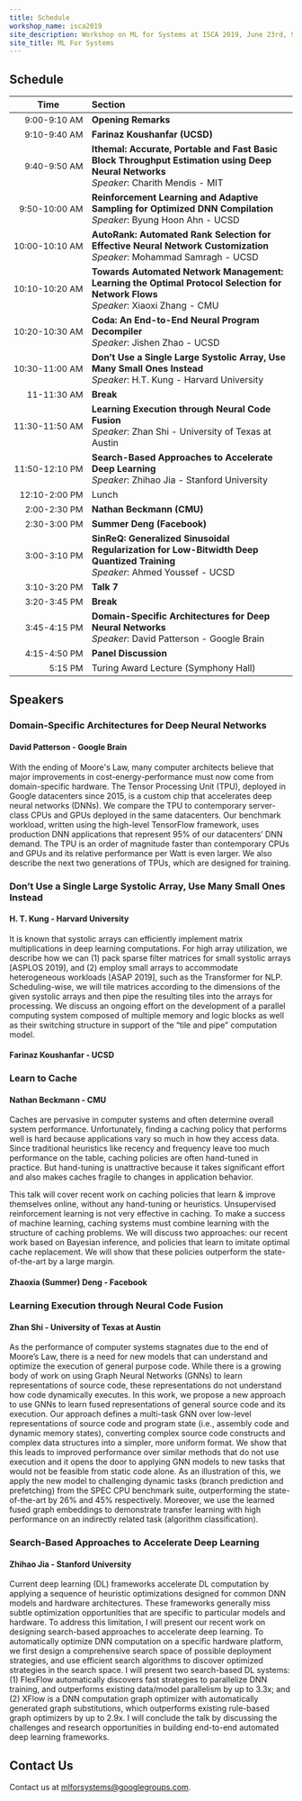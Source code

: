 ```yaml
---
title: Schedule
workshop_name: isca2019
site_description: Workshop on ML for Systems at ISCA 2019, June 23rd, 9:00AM-5:00PM, Room 101A
site_title: ML For Systems
---
```


<div class="schedule_section">
  <div class="inner clearfix">
    <section class="main-content">
      <h2>Schedule</h2>
      <table class="schedule-table">
        <thead>
          <tr>
            <th style="text-align: center; white-space: nowrap;">Time</th>
            <th style="text-align: left">Section</th>
          </tr>
        </thead>
        <tbody>
          <tr>
            <td style="text-align: right; white-space: nowrap; font-size: 15px;">9:00-9:10 AM</td>
            <td style="text-align: left"><b>Opening Remarks</b></td>
          </tr>
          <tr>
            <td style="text-align: right; white-space: nowrap; font-size: 15px;">9:10-9:40 AM</td>
            <td style="text-align: left"><b>Farinaz Koushanfar (UCSD)</b><br/></td>
          </tr>
          <tr>
            <td style="text-align: right; white-space: nowrap; font-size: 15px;">9:40-9:50 AM</td>
		  <td style="text-align: left"><b>Ithemal: Accurate, Portable and Fast Basic Block Throughput Estimation using Deep Neural Networks</b><br/><i>Speaker</i>: Charith Mendis - MIT</td>  
          </tr>
	  <tr>
            <td style="text-align: right; white-space: nowrap; font-size: 15px;">9:50-10:00 AM</td>
            <td style="text-align: left"><b>Reinforcement Learning and Adaptive Sampling for Optimized DNN Compilation</b><br/><i>Speaker</i>: Byung Hoon Ahn - UCSD</td>
          </tr>
		<tr>
            <td style="text-align: right; white-space: nowrap; font-size: 15px;">10:00-10:10 AM</td>
            <td style="text-align: left"><b>AutoRank: Automated Rank Selection for Effective Neural Network Customization</b><br/><i>Speaker</i>: Mohammad Samragh - UCSD</td>
          </tr>
		<tr>
            <td style="text-align: right; white-space: nowrap; font-size: 15px;">10:10-10:20 AM</td>
            <td style="text-align: left"><b>Towards Automated Network Management: Learning the Optimal Protocol Selection for Network Flows</b><br/><i>Speaker</i>: Xiaoxi Zhang - CMU</td>
          </tr>
		<tr>
            <td style="text-align: right; white-space: nowrap; font-size: 15px;">10:20-10:30 AM</td>
            <td style="text-align: left"><b>Coda: An End-to-End Neural Program Decompiler</b><br/><i>Speaker</i>: Jishen Zhao - UCSD</td>
          </tr>
	  <tr>
            <td style="text-align: right; white-space: nowrap; font-size: 15px;">10:30-11:00 AM</td>
            <td style="text-align: left"><b>Don’t Use a Single Large Systolic Array, Use Many Small Ones Instead</b><br/><i>Speaker</i>: H.T. Kung - Harvard University</td>
          </tr>
		<tr>
            <td style="text-align: right; white-space: nowrap; font-size: 15px;">11-11:30 AM</td>
            <td style="text-align: left"><b>Break</b><br/></td>
          </tr>
		<tr>
            <td style="text-align: right; white-space: nowrap; font-size: 15px;">11:30-11:50 AM</td>
            <td style="text-align: left"><b>Learning Execution through Neural Code Fusion</b><br/><i>Speaker</i>: Zhan Shi - University of Texas at Austin</td>
          </tr>
	  <tr>
            <td style="text-align: right; white-space: nowrap; font-size: 15px;">11:50-12:10 PM</td>
            <td style="text-align: left"><b>Search-Based Approaches to Accelerate Deep Learning</b><br/><i>Speaker</i>: Zhihao Jia - Stanford University</td>
          </tr>	
		<tr>
            <td style="text-align: right; white-space: nowrap; font-size: 15px;">12:10-2:00 PM</td>
            <td style="text-align: left">Lunch<br/></td>
          </tr>
	  <tr>
            <td style="text-align: right; white-space: nowrap; font-size: 15px;">2:00-2:30 PM</td>
		  <td style="text-align: left"><b>Nathan Beckmann (CMU)</b><br/></td>
          </tr>
	  <tr>
            <td style="text-align: right; white-space: nowrap; font-size: 15px;">2:30-3:00 PM</td>
		  <td style="text-align: left"><b>Summer Deng (Facebook)</b><br/></td>
          </tr>
	  <tr>
            <td style="text-align: right; white-space: nowrap; font-size: 15px;">3:00-3:10 PM</td>
		  <td style="text-align: left"><b>SinReQ: Generalized Sinusoidal Regularization for Low-Bitwidth Deep Quantized Training</b><br/><i>Speaker</i>: Ahmed Youssef - UCSD</td>
          </tr>
	<tr>
            <td style="text-align: right; white-space: nowrap; font-size: 15px;">3:10-3:20 PM</td>
		  <td style="text-align: left"><b>Talk 7</b><br/></td>
          </tr>
		<tr>
            <td style="text-align: right; white-space: nowrap; font-size: 15px;">3:20-3:45 PM</td>
		  <td style="text-align: left"><b>Break</b><br/></td>
          </tr>
		<tr>
            <td style="text-align: right; white-space: nowrap; font-size: 15px;">3:45-4:15 PM</td>
		  <td style="text-align: left"><b>Domain-Specific Architectures for Deep Neural Networks</b><br/><i>Speaker</i>: David Patterson - Google Brain</td>
          </tr>
		<tr>
            <td style="text-align: right; white-space: nowrap; font-size: 15px;">4:15-4:50 PM</td>
		  <td style="text-align: left"><b>Panel Discussion</b><br/></td>
          </tr>
		<tr>
            <td style="text-align: right; white-space: nowrap; font-size: 15px;">5:15 PM</td>
		  <td style="text-align: left">Turing Award Lecture (Symphony Hall)<br/></td>
          </tr>
        </tbody>
      </table>
    </section>
  </div>
</div>
<div class="speaker_section">
  <div class="inner clearfix">
    <section class="main-content">
      <h2 id="speakers">Speakers</h2>
	    <div class="speaker-bio">
				<div class="img-holder" style="background-image: url(/assets/images/speakers/dave_patterson.jpg)"></div>
				<div>
					<h3 class="keynote-speaker">Domain-Specific Architectures for Deep Neural Networks</h3>
					<h4>David Patterson - Google Brain</h4>
					<p>
					    With the ending of Moore's Law, many computer architects believe that major improvements in cost-energy-performance must now come from domain-specific hardware. The Tensor Processing Unit (TPU), deployed in Google datacenters since 2015, is a custom chip that accelerates deep neural networks (DNNs).  We compare the TPU to contemporary server-class CPUs and GPUs deployed in the same datacenters. Our benchmark workload, written using the high-level TensorFlow framework, uses production DNN applications that represent 95% of our datacenters’ DNN demand. The TPU is  an order of magnitude faster than contemporary CPUs and GPUs and its relative performance per Watt is even larger. We also describe the next two generations of TPUs, which are designed for training.
					</p>
				</div>
	</div>	    
      <div class="speaker-bio">
				<div class="img-holder" style="background-image: url(/assets/images/speakers/htkungphoto.png)"></div>
				<div>					
					<h3 class="keynote-speaker">Don’t Use a Single Large Systolic Array, Use Many Small Ones Instead</h3>
					<h4>H. T. Kung - Harvard University</h4>
					<p>
					    It is known that systolic arrays can efficiently implement matrix multiplications in deep learning computations. For high array utilization, we describe how we can (1) pack sparse filter matrices for small systolic arrays [ASPLOS 2019], and (2) employ small arrays to accommodate heterogeneous workloads [ASAP 2019], such as the Transformer for NLP.  Scheduling-wise, we will tile matrices according to the dimensions of the given systolic arrays and then pipe the
resulting tiles into the arrays for processing. We discuss an ongoing effort on the development of a parallel computing system composed of multiple memory and logic blocks as well as their switching structure in support of the “tile and pipe” computation model.
					</p>
				</div>
	</div>
 <div class="speaker-bio">
				<div class="img-holder" style="background-image: url(/assets/images/speakers/farinaz_koushanfar.jpeg)"></div>
				<div>
					<h4>Farinaz Koushanfar - UCSD</h4>
<!-- 					<h5 class="keynote-speaker">Don’t Use a Single Large Systolic Array, Use Many Small Ones Instead</h5> -->
<!-- 					<p>
					    It is known that systolic arrays can efficiently implement matrix multiplications in deep learning computations. For high array utilization, we describe how we can (1) pack sparse filter matrices for small systolic arrays [ASPLOS 2019], and (2) employ small arrays to accommodate heterogeneous workloads [ASAP 2019], such as the Transformer for NLP.  Scheduling-wise, we will tile matrices according to the dimensions of the given systolic arrays and then pipe the
resulting tiles into the arrays for processing. We discuss an ongoing effort on the development of a parallel computing system composed of multiple memory and logic blocks as well as their switching structure in support of the “tile and pipe” computation model.
					</p> -->
				</div>
	    </div>
	    
 <div class="speaker-bio">
				<div class="img-holder" style="background-image: url(/assets/images/speakers/nathan_beckmann.jpg)"></div>
				<div>
					<h3 class="keynote-speaker">Learn to Cache</h3>
					<h4>Nathan Beckmann - CMU</h4>
<!-- 					<h5 class="keynote-speaker">Don’t Use a Single Large Systolic Array, Use Many Small Ones Instead</h5> -->
					<p>
					    Caches are pervasive in computer systems and often determine overall system performance. Unfortunately, finding a caching policy that performs well is hard because applications vary so much in how they access data. Since traditional heuristics like recency and frequency leave too much performance on the table, caching policies are often hand-tuned in practice. But hand-tuning is unattractive because it takes significant effort and also makes caches fragile to changes in application behavior.

This talk will cover recent work on caching policies that learn & improve themselves online, without any hand-tuning or heuristics. Unsupervised reinforcement learning is not very effective in caching. To make a success of machine learning, caching systems must combine learning with the structure of caching problems. We will discuss two approaches: our recent work based on Bayesian inference, and policies that learn to imitate optimal cache replacement. We will show that these policies outperform the state-of-the-art by a large margin.
					</p>
				</div>
	    </div>
<div class="speaker-bio">
				<div class="img-holder" style="background-image: url(/assets/images/speakers/summer_deng.jpg)"></div>
				<div>
					<h4>Zhaoxia (Summer) Deng - Facebook</h4>
<!-- 					<h5 class="keynote-speaker">Don’t Use a Single Large Systolic Array, Use Many Small Ones Instead</h5> -->
<!-- 					<p>
					    It is known that systolic arrays can efficiently implement matrix multiplications in deep learning computations. For high array utilization, we describe how we can (1) pack sparse filter matrices for small systolic arrays [ASPLOS 2019], and (2) employ small arrays to accommodate heterogeneous workloads [ASAP 2019], such as the Transformer for NLP.  Scheduling-wise, we will tile matrices according to the dimensions of the given systolic arrays and then pipe the
resulting tiles into the arrays for processing. We discuss an ongoing effort on the development of a parallel computing system composed of multiple memory and logic blocks as well as their switching structure in support of the “tile and pipe” computation model.
					</p> -->
				</div>
	    </div>
	<div class="speaker-bio">
				<div class="img-holder" style="background-image: url(/assets/images/speakers/zhan_shi.jpeg)"></div>
				<div>
					<h3 class="keynote-speaker">Learning Execution through Neural Code Fusion</h3>
					<h4>Zhan Shi - University of Texas at Austin</h4>
					<p>
					    As the performance of computer systems stagnates due to the end of Moore’s Law, there is a need for new models that can understand and optimize the execution of general purpose code. While there is a growing body of work on using Graph Neural Networks (GNNs) to learn representations of source code, these representations do not understand how code dynamically executes. In this work, we propose a new approach to use GNNs to learn fused representations of general source code and its execution. Our approach defines a multi-task GNN over low-level representations of source code and program state (i.e., assembly code and dynamic memory states), converting complex source code constructs and complex data structures into a simpler, more uniform format. We show that this leads to improved performance over similar methods that do not use execution and it opens the door to applying GNN models to new tasks that would not be feasible from static code alone.  As an illustration of this, we apply the new model to challenging dynamic tasks (branch prediction and prefetching) from the SPEC CPU benchmark suite, outperforming the state-of-the-art by 26% and 45% respectively. Moreover, we use the learned fused graph embeddings to demonstrate transfer learning with high performance
on an indirectly related task (algorithm classification).
					</p>
				</div>
	</div>
	<div class="speaker-bio">
				<div class="img-holder" style="background-image: url(/assets/images/speakers/zhihao.png)"></div>
				<div>
					<h3 class="keynote-speaker">Search-Based Approaches to Accelerate Deep Learning</h3>
					<h4>Zhihao Jia - Stanford University</h4>
					<p>
					    Current deep learning (DL) frameworks accelerate DL computation by applying a sequence of heuristic optimizations designed for common DNN models and hardware architectures. These frameworks generally miss subtle optimization opportunities that are specific to particular models and hardware. To address this limitation, I will present our recent work on designing search-based approaches to accelerate deep learning. To automatically optimize DNN computation on a specific hardware platform, we first design a comprehensive search space of possible deployment strategies, and use efficient search algorithms to discover optimized strategies in the search space. I will present two search-based DL systems: (1) FlexFlow automatically discovers fast strategies to parallelize DNN training, and outperforms existing data/model parallelism by up to 3.3x; and (2) XFlow is a DNN computation graph optimizer with automatically generated graph substitutions, which outperforms existing rule-based graph optimizers by up to 2.9x. I will conclude the talk by discussing the challenges and research opportunities in building end-to-end automated deep learning frameworks.
					</p>
				</div>
	</div>
<div class="contact-us-section">
    <div class="inner clearfix">
        <section class="main-content">
            <h2>Contact Us</h2>
            <p>
                Contact us at <a href="mailto:mlforsystems@googlegroups.com">mlforsystems@googlegroups.com</a>.
            </p>
        </section>
    </div>
</div>
